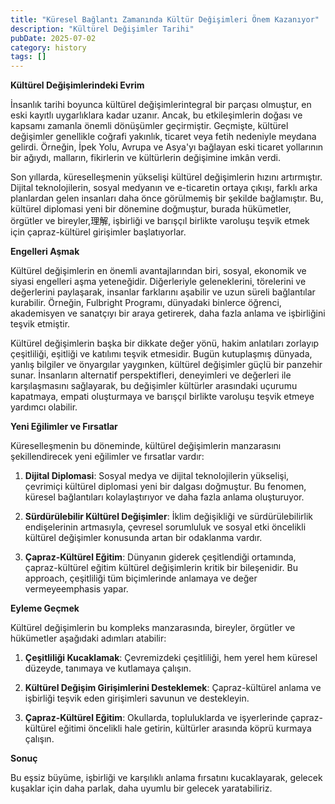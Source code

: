 ```yaml
---
title: "Küresel Bağlantı Zamanında Kültür Değişimleri Önem Kazanıyor"
description: "Kültürel Değişimler Tarihi"
pubDate: 2025-07-02
category: history
tags: []
---
```


**Kültürel Değişimlerindeki Evrim**

İnsanlık tarihi boyunca kültürel değişimlerintegral bir parçası olmuştur, en eski kayıtlı uygarlıklara kadar uzanır. Ancak, bu etkileşimlerin doğası ve kapsamı zamanla önemli dönüşümler geçirmiştir. Geçmişte, kültürel değişimler genellikle coğrafi yakınlık, ticaret veya fetih nedeniyle meydana gelirdi. Örneğin, İpek Yolu, Avrupa ve Asya'yı bağlayan eski ticaret yollarının bir ağıydı, malların, fikirlerin ve kültürlerin değişimine imkân verdi.

Son yıllarda, küreselleşmenin yükselişi kültürel değişimlerin hızını artırmıştır. Dijital teknolojilerin, sosyal medyanın ve e-ticaretin ortaya çıkışı, farklı arka planlardan gelen insanları daha önce görülmemiş bir şekilde bağlamıştır. Bu, kültürel diplomasi yeni bir dönemine doğmuştur, burada hükümetler, örgütler ve bireyler,理解, işbirliği ve barışçıl birlikte varoluşu teşvik etmek için çapraz-kültürel girişimler başlatıyorlar.

**Engelleri Aşmak**

Kültürel değişimlerin en önemli avantajlarından biri, sosyal, ekonomik ve siyasi engelleri aşma yeteneğidir. Diğerleriyle geleneklerini, törelerini ve değerlerini paylaşarak, insanlar farklarını aşabilir ve uzun süreli bağlantılar kurabilir. Örneğin, Fulbright Programı, dünyadaki binlerce öğrenci, akademisyen ve sanatçıyı bir araya getirerek, daha fazla anlama ve işbirliğini teşvik etmiştir.

Kültürel değişimlerin başka bir dikkate değer yönü, hakim anlatıları zorlayıp çeşitliliği, eşitliği ve katılımı teşvik etmesidir. Bugün kutuplaşmış dünyada, yanlış bilgiler ve önyargılar yaygınken, kültürel değişimler güçlü bir panzehir sunar. İnsanların alternatif perspektifleri, deneyimleri ve değerleri ile karşılaşmasını sağlayarak, bu değişimler kültürler arasındaki uçurumu kapatmaya, empati oluşturmaya ve barışçıl birlikte varoluşu teşvik etmeye yardımcı olabilir.

**Yeni Eğilimler ve Fırsatlar**

Küreselleşmenin bu döneminde, kültürel değişimlerin manzarasını şekillendirecek yeni eğilimler ve fırsatlar vardır:

1. **Dijital Diplomasi**: Sosyal medya ve dijital teknolojilerin yükselişi, çevrimiçi kültürel diplomasi yeni bir dalgası doğmuştur. Bu fenomen, küresel bağlantıları kolaylaştırıyor ve daha fazla anlama oluşturuyor.

2. **Sürdürülebilir Kültürel Değişimler**: İklim değişikliği ve sürdürülebilirlik endişelerinin artmasıyla, çevresel sorumluluk ve sosyal etki öncelikli kültürel değişimler konusunda artan bir odaklanma vardır.

3. **Çapraz-Kültürel Eğitim**: Dünyanın giderek çeşitlendiği ortamında, çapraz-kültürel eğitim kültürel değişimlerin kritik bir bileşenidir. Bu approach, çeşitliliği tüm biçimlerinde anlamaya ve değer vermeyeemphasis yapar.

**Eyleme Geçmek**

Kültürel değişimlerin bu kompleks manzarasında, bireyler, örgütler ve hükümetler aşağıdaki adımları atabilir:

1. **Çeşitliliği Kucaklamak**: Çevremizdeki çeşitliliği, hem yerel hem küresel düzeyde, tanımaya ve kutlamaya çalışın.

2. **Kültürel Değişim Girişimlerini Desteklemek**: Çapraz-kültürel anlama ve işbirliği teşvik eden girişimleri savunun ve destekleyin.

3. **Çapraz-Kültürel Eğitim**: Okullarda, topluluklarda ve işyerlerinde çapraz-kültürel eğitimi öncelikli hale getirin, kültürler arasında köprü kurmaya çalışın.

**Sonuç**

Bu eşsiz büyüme, işbirliği ve karşılıklı anlama fırsatını kucaklayarak, gelecek kuşaklar için daha parlak, daha uyumlu bir gelecek yaratabiliriz.
